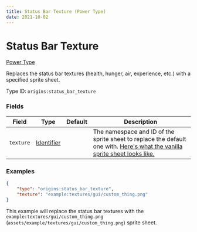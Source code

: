 ```yaml
---
title: Status Bar Texture (Power Type)
date: 2021-10-02
---
```


# Status Bar Texture

[Power Type](../power_types.md)

Replaces the status bar textures (health, hunger, air, experience, etc.) with a specified sprite sheet.

Type ID: `origins:status_bar_texture`


### Fields

Field | Type | Default | Description
------|------|---------|-------------
`texture` | [Identifier](../data_types/identifier.md) | | The namespace and ID of the sprite sheet to replace the default one with. [Here's what the vanilla sprite sheet looks like.](https://raw.githubusercontent.com/misode/mcmeta/6d496b1a91476c4fdd45fdb093d0319141f9c109/assets/minecraft/textures/gui/icons.png)


### Examples

```json
{
    "type": "origins:status_bar_texture",
    "texture": "example:textures/gui/custom_thing.png"
}
```

This example will replace the status bar textures with the `example:textures/gui/custom_thing.png` (`assets/example/textures/gui/custom_thing.png`) sprite sheet.
